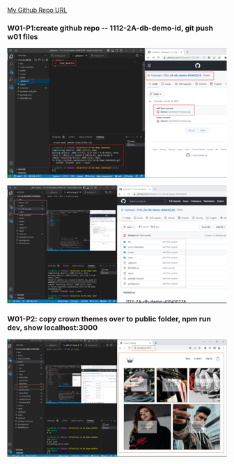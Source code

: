 [My Github Repo URL](https://github.com/Daineair/1112-2A-db-demo-410410228)

### W01-P1:create github repo -- 1112-2A-db-demo-id, git push w01 files

![](w01-p1-1.png)

![](w01-p1-2.png)

### W01-P2: copy crown themes over to public folder, npm run dev, show localhost:3000

![](w01-p2.png)
